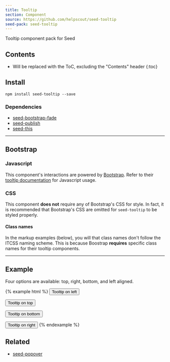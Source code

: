 ```yaml
---
title: Tooltip
section: Component
source: https://github.com/helpscout/seed-tooltip
seed-pack: seed-tooltip
---
```


Tooltip component pack for Seed

## Contents

* Will be replaced with the ToC, excluding the "Contents" header
{:toc}

## Install

```
npm install seed-tooltip --save
```


### Dependencies

* [seed-bootstrap-fade](https://github.com/helpscout/seed-bootstrap-fade)
* [seed-publish](/seed/packs/seed-publish)
* [seed-this](/seed/packs/seed-this)



---



## Bootstrap

### Javascript

This component's interactions are powered by [Bootstrap](http://getbootstrap.com/javascript/). Refer to their [tooltip documentation](http://getbootstrap.com/javascript/#tooltips-usage) for Javascript usage.


### CSS

This component **does not** require any of Bootstrap's CSS for style. In fact, it is recommended that Bootstrap's CSS are omitted for `seed-tooltip` to be styled properly.


#### Class names

In the markup examples (below), you will that class names don't follow the ITCSS naming scheme. This is because Boostrap **requires** specific class names for their tooltip components.



---



## Example

Four options are available: top, right, bottom, and left aligned.

{% example html %}
<button type="button" class="c-button" data-toggle="tooltip" data-placement="left" title="Tooltip on left">Tooltip on left</button>

<button type="button" class="c-button" data-toggle="tooltip" data-placement="top" title="Tooltip on top">Tooltip on top</button>

<button type="button" class="c-button" data-toggle="tooltip" data-placement="bottom" title="Tooltip on bottom">Tooltip on bottom</button>

<button type="button" class="c-button" data-toggle="tooltip" data-placement="right" title="Tooltip on right">Tooltip on right</button>
{% endexample %}



## Related

* [seed-popover](/seed/packs/seed-popover)
